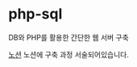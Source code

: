 # php-sql
DB와 PHP를 활용한 간단한 웹 서버 구축

[노션](https://www.notion.so/minhe/DB-Programing-490f2990263b428fad9a87f861e821ed)
노션에 구축 과정 서술되어있습니다.